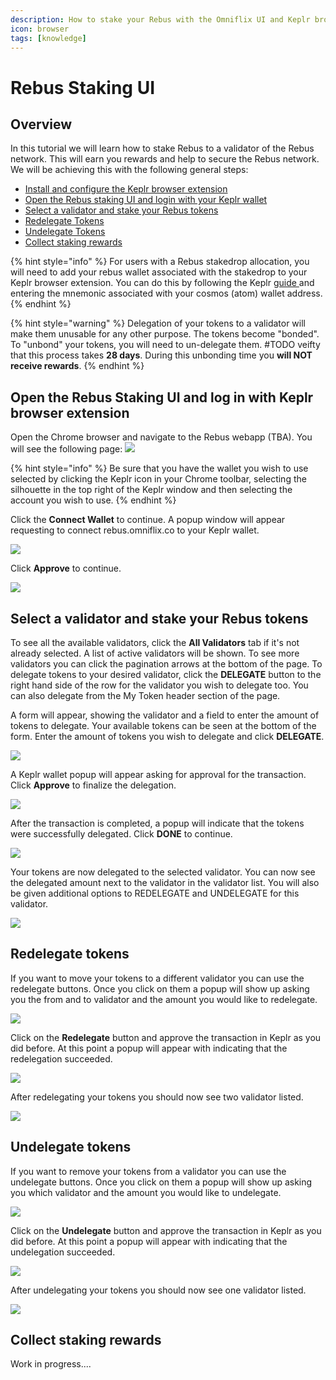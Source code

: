 ```yaml
---
description: How to stake your Rebus with the Omniflix UI and Keplr browser extension
icon: browser
tags: [knowledge]
---
```


# Rebus Staking UI

## Overview

In this tutorial we will learn how to stake Rebus to a validator of the Rebus network. This will earn you rewards and help to secure the Rebus network. We will be achieving this with the following general steps:

* [Install and configure the Keplr browser extension](../wallets/keplr-browser-extension.md)
* [Open the Rebus staking UI and login with your Keplr wallet](./staking-rebus/#open-the-rebus-staking-ui-and-log-in-with-keplr-browser-extension)
* [Select a validator and stake your Rebus tokens](./staking-rebus/#select-a-validator-and-stake-your-rebus-tokens)
* [Redelegate Tokens](./staking-rebus/#redelegate-tokens)
* [Undelegate Tokens](./staking-rebus/#undelegate-tokens)
* [Collect staking rewards](./staking-rebus/#collect-staking-rewards)

{% hint style="info" %}
For users with a Rebus stakedrop allocation, you will need to add your rebus wallet associated with the stakedrop to your Keplr browser extension. You can do this by following the Keplr [guide ](../wallets/keplr-browser-extension.md#import-an-existing-account)and entering the mnemonic associated with your cosmos (atom) wallet address.
{% endhint %}

{% hint style="warning" %}
Delegation of your tokens to a validator will make them unusable for any other purpose. The tokens become "bonded". To "unbond" your tokens, you will need to un-delegate them. #TODO veifty that this process takes **28 days**. During this unbonding time you **will NOT receive rewards**.
{% endhint %}

## Open the Rebus Staking UI and log in with Keplr browser extension

Open the Chrome browser and navigate to the Rebus webapp (TBA). You will see the following page:
![](<../../public/assets/rebus-staking-landing.png>)

{% hint style="info" %}
Be sure that you have the wallet you wish to use selected by clicking the Keplr icon in your Chrome toolbar, selecting the silhouette in the top right of the Keplr window and then selecting the account you wish to use.
{% endhint %}

Click the **Connect Wallet** to continue. A popup window will appear requesting to connect rebus.omniflix.co to your Keplr wallet.

![](<../../public/assets/rebus-staking-request-connection.png>)

Click **Approve** to continue.

![](<../../public/assets/rebus-staking-landing.png>)

## Select a validator and stake your Rebus tokens

To see all the available validators, click the **All Validators** tab if it's not already selected. A list of active validators will be shown. To see more validators you can click the pagination arrows at the bottom of the page. To delegate tokens to your desired validator, click the **DELEGATE** button to the right hand side of the row for the validator you wish to delegate too. You can also delegate from the My Token header section of the page. 

A form will appear, showing the validator and a field to enter the amount of tokens to delegate. Your available tokens can be seen at the bottom of the form. Enter the amount of tokens you wish to delegate and click  **DELEGATE**.

![](<../../public/assets/rebus-stake-tokens.png>)

A Keplr wallet popup will appear asking for approval for the transaction. Click **Approve** to finalize the delegation.

![](<../../public/assets/rebus-approve-transaction.png>)

After the transaction is completed, a popup will indicate that the tokens were successfully delegated. Click **DONE** to continue.

![](<../../public/assets/rebus-staked-success.png>)

Your tokens are now delegated to the selected validator. You can now see the delegated amount next to the validator in the validator list. You will also be given additional options to REDELEGATE and UNDELEGATE for this validator.

![](<../../public/assets/rebus-stake-result.png>)

## Redelegate tokens

If you want to move your tokens to a different validator you can use the redelegate buttons. Once you click on them a popup will show up asking you the from and to validator and the amount you would like to redelegate.

![](<../../public/assets/rebus-redelegate.png>)

Click on the **Redelegate** button and approve the transaction in Keplr as you did before. At this point a popup will appear with indicating that the redelegation succeeded.

![](<../../public/assets/rebus-redelegate-success.png>)

After redelegating your tokens you should now see two validator listed.

![](<../../public/assets/rebus-redelegate-result.png>)

## Undelegate tokens

If you want to remove your tokens from a validator you can use the undelegate buttons. Once you click on them a popup will show up asking you which validator and the amount you would like to undelegate.

![](<../../public/assets/rebus-undelegate.png>)

Click on the **Undelegate** button and approve the transaction in Keplr as you did before. At this point a popup will appear with indicating that the undelegation succeeded.

![](<../../public/assets/rebus-undelegate-success.png>)

After undelegating your tokens you should now see one validator listed.

![](<../../public/assets/rebus-undelegate-result.png>)

## Collect staking rewards

Work in progress....



